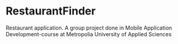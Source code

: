 # RestaurantFinder
Restaurant application. A group project done in Mobile Application Development-course at Metropolia University of Applied Sciences  
